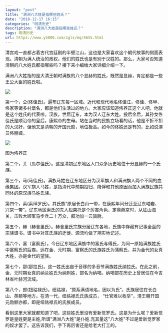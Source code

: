 ```yaml
---
layout: "post"
title: "满洲八大姓是指哪些姓氏？"
date: "2018-12-17 16:15"
categories: "明清历史"
description: "满洲八大姓是指哪些姓氏？"
tags: 明清历史
url: https://www.y5000.com/zgls/mq/4655.html
---
```






清宫戏一直都占着古代宫廷剧的半壁江山，这也是大家喜欢这个朝代故事的侧面表现。清朝为满人统治的政权，他们的姓氏也是有别于汉姓的。那么，大家可否知道清朝的八大姓氏都指哪些吗？接下来小编给大家详细介绍一下。

满洲八大姓指的是大清王朝时满族的八个显赫的姓氏，既然是显赫，肯定都是一些王公大臣的姓氏啦。

![](https://img.y5000.com/uploads/allimg/161104/15055H3P-0.jpg)

第一个，仝(佟佳氏)。遍布辽东每一区域。近代和现代地名佟佳江，佟佳、佟甲、佟家等诸多村堡名，都是他们生活过的地方。大家应该知道佟养正这个人吧，他就是这个姓氏的代表啦。汉族，世居辽东，本为汉人辽东大姓。投后金后，其孙女佟佳氏是顺治帝的皇后，康熙帝的生母。站在当时的民族立场看的话，他是不折不扣的大汉奸，但他又是清朝的开国元勋，地位极高。如今的佟姓还是有的，比如说演员佟丽娅。

![](https://img.y5000.com/uploads/allimg/161104/15055IM1-1.jpg)

图为佟养正

第二个，关（瓜尔佳氏）。这是清初辽东地区人口众多历史地位十分显赫的一个氏族。

第三个，马(马佳氏)。满族马姓在辽东地区分为汉军旗人和满洲旗人两个不同的血缘集团。汉军旗人马姓，是指清代中前期投归、降俘和其他原因而加入满族民族共同体的原汉族马姓氏族。

第四个，索(索绰罗氏)。其氏族“原居长白山一带，在康熙年间分迁至辽东岫岩、兴京一带”。辽东地区索氏的先人松果托是个厉害角色，定鼎燕京时，从征山海关，击败大顺军马步兵二十万众，叙功加一云骑尉。

第五个，赫（赫舍里氏）。赫舍里氏宗族分居辽东各地，氏族中存藏有记事全面的宗族谱书。谱书中对其氏族的迁徙、源流均做了翔实地记述。

第六个，富（富察氏）。今日辽东地区满族中的富氏与傅氏，为同一原始满族姓氏中富察氏的后裔。远在金、元时期，富察氏的氏族姓氏为蒲察氏，并为金代的女真大姓，亦是金代的望族。

第七个，那(那拉氏)。这一姓氏出自于音移的多音节满族姓氏纳拉氏。在此之前，金、元时期女真的纳兰姓氏为纳刺姓，部名为纳喝。纳喝部在历史上曾居住在今吉林省叶赫河流域。

第八个，郎(钮祜禄氏)。纽祜禄，“原系满语地名，因以为氏”。氏族居住在长白山、英额等地方。在清一代，纽祜禄氏氏族成员，
“仕官难以枚举”，清王朝开国元勋额亦都，即是纽祜禄氏的氏族成员。

看到这里大家就都知道了吧，这些姓氏里没有爱新觉罗氏。这是为什么呢？爱新觉罗是皇姓更是主姓,所谓"满洲八大姓"是仆姓.充其量这"八大姓"不过是爱新觉罗家的奴才罢了。这告诉我们，手下再厉害还是给老大打工的。

